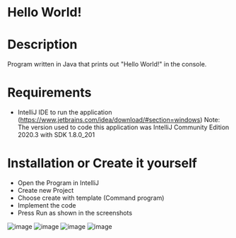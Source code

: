 # Hello World!

# Description 
Program written in Java that prints out "Hello World!" in the console.

# Requirements 
- IntelliJ IDE to run the application (https://www.jetbrains.com/idea/download/#section=windows) 
  Note: The version used to code this application was IntelliJ Community Edition 2020.3 with SDK 1.8.0_201

# Installation or Create it yourself
- Open the Program in IntelliJ
- Create new Project
- Choose create with template (Command program)
- Implement the code
- Press Run as shown in the screenshots

![image](https://user-images.githubusercontent.com/45658401/210426056-48f71aea-da99-47e5-910a-9eb7880fcc34.png)
![image](https://user-images.githubusercontent.com/45658401/210425784-f006ec54-70c3-4c0f-acbb-710d31646f1a.png)
![image](https://user-images.githubusercontent.com/45658401/210425834-0dd05fe7-95e6-473f-a551-689889da972c.png)
![image](https://user-images.githubusercontent.com/45658401/210422787-a5d1a87d-95a8-4bef-9cbc-6afb1209d914.png)
